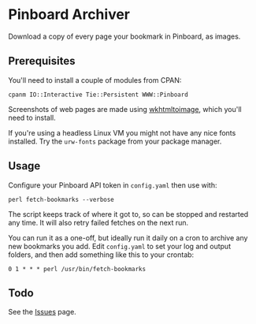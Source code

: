 Pinboard Archiver
=================

Download a copy of every page your bookmark in Pinboard, as images.

## Prerequisites 

You'll need to install a couple of modules from CPAN:

    cpanm IO::Interactive Tie::Persistent WWW::Pinboard

Screenshots of web pages are made using [wkhtmltoimage](http://wkhtmltopdf.org/), which you'll need to install.

If you're using a headless Linux VM you might not have any nice fonts installed. Try the `urw-fonts` package from your package manager.

## Usage

Configure your Pinboard API token in `config.yaml` then use with:

    perl fetch-bookmarks --verbose

The script keeps track of where it got to, so can be stopped and restarted any time. It will also retry failed fetches on the next run.

You can run it as a one-off, but ideally run it daily on a cron to archive any new bookmarks you add.
Edit `config.yaml` to set your log and output folders, and then add something like this to your crontab:

	0 1 * * * perl /usr/bin/fetch-bookmarks

## Todo

See the [Issues](https://github.com/willdollman/pinboard-archive/issues) page.
